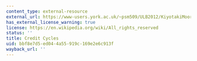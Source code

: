 ```yaml
---
content_type: external-resource
external_url: https://www-users.york.ac.uk/~psm509/ULB2012/KiyotakiMooreJPE1997.pdf
has_external_license_warning: true
license: https://en.wikipedia.org/wiki/All_rights_reserved
status: ''
title: Credit Cycles
uid: bbf8e7d5-ed04-4a55-919c-169e2e6c913f
wayback_url: ''
---
```

